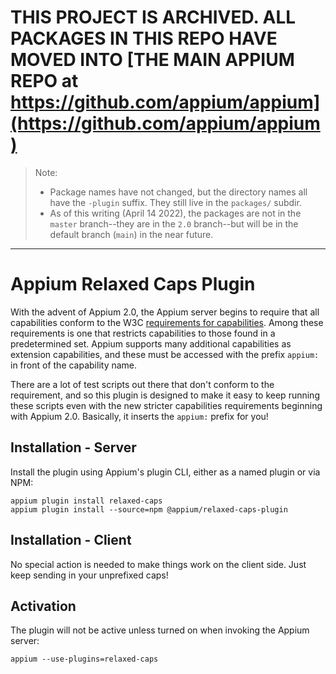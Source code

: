 # THIS PROJECT IS ARCHIVED. ALL PACKAGES IN THIS REPO HAVE MOVED INTO [THE MAIN APPIUM REPO at https://github.com/appium/appium](https://github.com/appium/appium)

> Note:
> - Package names have not changed, but the directory names all have the `-plugin` suffix. They still live in the `packages/` subdir.
> - As of this writing (April 14 2022), the packages are not in the `master` branch--they are in the `2.0` branch--but will be in the default branch (`main`) in the near future.

* * *
# Appium Relaxed Caps Plugin

With the advent of Appium 2.0, the Appium server begins to require that all capabilities conform to the W3C [requirements for capabilities](https://www.w3.org/TR/webdriver/#capabilities). Among these requirements is one that restricts capabilities to those found in a predetermined set. Appium supports many additional capabilities as extension capabilities, and these must be accessed with the prefix `appium:` in front of the capability name.

There are a lot of test scripts out there that don't conform to the requirement, and so this plugin is designed to make it easy to keep running these scripts even with the new stricter capabilities requirements beginning with Appium 2.0. Basically, it inserts the `appium:` prefix for you!

## Installation - Server

Install the plugin using Appium's plugin CLI, either as a named plugin or via NPM:

```
appium plugin install relaxed-caps
appium plugin install --source=npm @appium/relaxed-caps-plugin
```

## Installation - Client

No special action is needed to make things work on the client side. Just keep sending in your unprefixed caps!

## Activation

The plugin will not be active unless turned on when invoking the Appium server:

```
appium --use-plugins=relaxed-caps
```
